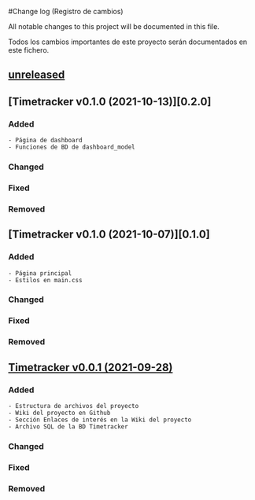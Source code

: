 #Change log (Registro de cambios)

All notable changes to this project will be documented in this file.

Todos los cambios importantes de este proyecto serán documentados en este fichero.

## [unreleased]

## [Timetracker v0.1.0 (2021-10-13)][0.2.0]
### Added
    - Página de dashboard
    - Funciones de BD de dashboard_model

### Changed

### Fixed

### Removed


## [Timetracker v0.1.0 (2021-10-07)][0.1.0]
### Added
    - Página principal
    - Estilos en main.css

### Changed

### Fixed

### Removed

## [Timetracker v0.0.1 (2021-09-28)][0.0.1]
### Added
    - Estructura de archivos del proyecto
    - Wiki del proyecto en Github
    - Sección Enlaces de interés en la Wiki del proyecto
    - Archivo SQL de la BD Timetracker

### Changed

### Fixed

### Removed

[unreleased]: https://github.com/eorhed/timetracker/projects/1
[0.0.1]: https://github.com/eorhed/timetracker/commit/9de48e474e329aba757e63bc53916bdce9675cca